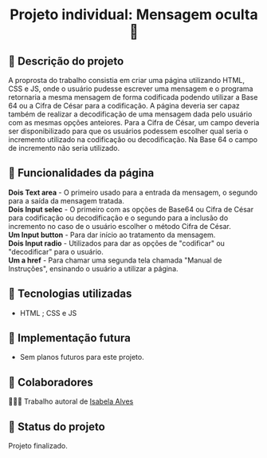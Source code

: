 <h1 align="center">Projeto individual: Mensagem oculta 🔐</h1>

## :memo: Descrição do projeto
A proprosta do trabalho consistia em criar uma página utilizando HTML, CSS e JS, onde o usuário pudesse escrever uma mensagem e o programa retornaria a mesma mensagem de forma codificada podendo utilizar a Base 64 ou a Cifra de César para a codificação. A página deveria ser capaz também de realizar a decodificação de uma mensagem dada pelo usuário com as mesmas opções anteiores.
Para a Cifra de César, um campo deveria ser disponibilizado para que os usuários podessem escolher qual seria o incremento utilizado na codificação ou decodificação. Na Base 64 o campo de incremento não seria utilizado.

## 🤖 Funcionalidades da página
<strong>Dois Text area</strong> - O primeiro usado para a entrada da mensagem, o segundo para a saída da mensagem tratada.<br>
<strong>Dois Input selec</strong> - O primeiro com as opções de Base64 ou Cifra de César para codificação ou decodificação e o segundo para a inclusão do incremento no caso de o usuário escolher o método Cifra de César.<br>
<strong>Um Input button</strong> - Para dar início ao tratamento da mensagem.<br>
<strong>Dois Input radio</strong> - Utilizados para dar as opções de "codificar" ou "decodificar" para o usuário.<br>
<strong>Um a href</strong> - Para chamar uma segunda tela chamada "Manual de Instruções", ensinando o usuário a utilizar a página.<br>

## :wrench: Tecnologias utilizadas
* HTML ; CSS e JS

## :rocket: Implementação futura
* Sem planos futuros para este projeto.

## :handshake: Colaboradores
👩🏻‍💻 Trabalho autoral de <a href="https://github.com/isabelaalvesc">Isabela Alves</a>

## :dart: Status do projeto
Projeto finalizado.
